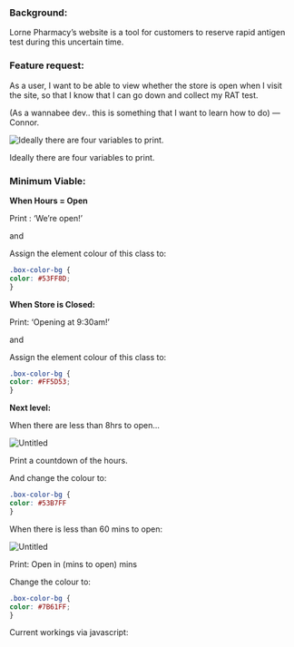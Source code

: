 ### **Background:**

Lorne Pharmacy’s website is a tool for customers to reserve rapid antigen test during this uncertain time.

### **Feature request:**

As a user, I want to be able to view whether the store is open when I visit the site, so that I know that I can go down and collect my RAT test.

(As a wannabee dev.. this is something that I want to learn how to do) — Connor.

![Ideally there are four variables to print.](https://s3-us-west-2.amazonaws.com/secure.notion-static.com/e13a41ce-26cf-4764-8f21-62d6febe4287/Untitled.png)

Ideally there are four variables to print.

### **Minimum Viable:**

**When Hours = Open**

Print : ‘We’re open!’

and 

Assign the element colour of this class to:

```css
.box-color-bg {
color: #53FF8D;
}
```

**When Store is Closed:**

Print: ‘Opening at 9:30am!’

and 

Assign the element colour of this class to:

```css
.box-color-bg {
color: #FF5D53;
}
```

**Next level:**

When there are less than 8hrs to open...

![Untitled](https://s3-us-west-2.amazonaws.com/secure.notion-static.com/a6020e1f-bd62-4a6a-938a-f01b7bf48553/Untitled.png)

Print a countdown of the hours.

And change the colour to:

```css
.box-color-bg {
color: #53B7FF
}
```

When there is less than 60 mins to open:

![Untitled](https://s3-us-west-2.amazonaws.com/secure.notion-static.com/7b791fa0-5fdd-4e05-9364-d154362502fd/Untitled.png)

Print: Open in (mins to open) mins

Change the colour to:

```css
.box-color-bg {
color: #7B61FF;
}
```

Current workings via javascript:
